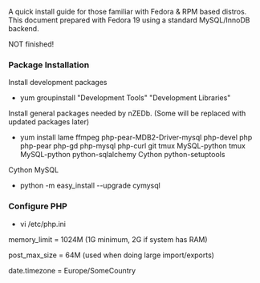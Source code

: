 A quick install guide for those familiar with Fedora & RPM based distros. This document prepared with Fedora 19 using a standard MySQL/InnoDB backend.

NOT finished!

### Package Installation
Install development packages
* yum groupinstall "Development Tools" "Development Libraries"

Install general packages needed by nZEDb. (Some will be replaced with updated packages later)
* yum install lame ffmpeg php-pear-MDB2-Driver-mysql php-devel php php-pear php-gd php-mysql php-curl git tmux MySQL-python tmux MySQL-python python-sqlalchemy Cython python-setuptools

Cython MySQL
* python -m easy_install --upgrade cymysql

### Configure PHP

* vi /etc/php.ini

memory_limit = 1024M   (1G minimum, 2G if system has RAM)

post_max_size = 64M    (used when doing large import/exports)

date.timezone = Europe/SomeCountry





